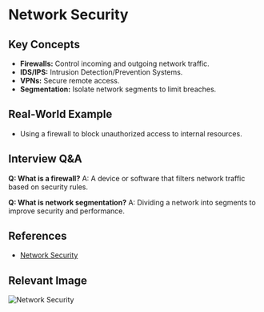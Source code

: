 # Network Security

## Key Concepts
- **Firewalls:** Control incoming and outgoing network traffic.
- **IDS/IPS:** Intrusion Detection/Prevention Systems.
- **VPNs:** Secure remote access.
- **Segmentation:** Isolate network segments to limit breaches.

## Real-World Example
- Using a firewall to block unauthorized access to internal resources.

## Interview Q&A
**Q: What is a firewall?**
A: A device or software that filters network traffic based on security rules.

**Q: What is network segmentation?**
A: Dividing a network into segments to improve security and performance.

## References
- [Network Security](https://www.cisco.com/c/en/us/products/security/what-is-network-security.html)

## Relevant Image
![Network Security](https://www.cisco.com/c/dam/en/us/products/collateral/security/what-is-network-security/what-is-network-security.png)
